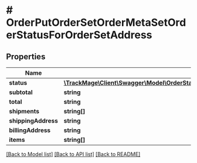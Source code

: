 # # OrderPutOrderSetOrderMetaSetOrderStatusForOrderSetAddress

## Properties

Name | Type | Description | Notes
------------ | ------------- | ------------- | -------------
**status** | [**\TrackMage\Client\Swagger\Model\OrderStatusPutOrderSetOrderMetaSetOrderStatusForOrderSetAddress**](OrderStatusPutOrderSetOrderMetaSetOrderStatusForOrderSetAddress.md) |  | [optional] 
**subtotal** | **string** |  | [optional] 
**total** | **string** |  | [optional] 
**shipments** | **string[]** |  | [optional] 
**shippingAddress** | **string** |  | [optional] 
**billingAddress** | **string** |  | [optional] 
**items** | **string[]** |  | [optional] 

[[Back to Model list]](../../README.md#documentation-for-models) [[Back to API list]](../../README.md#documentation-for-api-endpoints) [[Back to README]](../../README.md)


